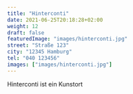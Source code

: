 ```yaml
---
title: "Hinterconti"
date: 2021-06-25T20:18:28+02:00
weight: 12
draft: false
featuredImage: "images/hinterconti.jpg"
street: "Straße 123"
city: "12345 Hamburg"
tel: "040 123456"
images: ["images/hinterconti.jpg"]
---
```


Hinterconti ist ein Kunstort
